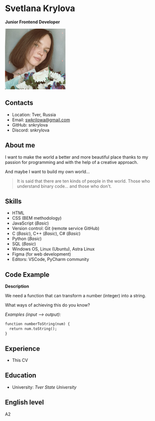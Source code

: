 # Svetlana Krylova

**Junior Frontend Developer**

![Svetlana Krylova](/assets/images/my-photo.jpg)

## Contacts

- Location: Tver, Russia
- Email: swkrilowa@gmail.com
- GitHub: snkrylova
- Discord: snkrylova

## About me

I want to make the world a better and more beautiful place thanks to my passion for programming and with the help of a creative approach.

And maybe I want to build my own world...

> It is said that there are ten kinds of people in the world. Those who understand binary code... and those who don't.

## Skills

- HTML
- CSS (BEM methodology)
- JavaScript (_Basic_)
- Version control: Git (remote service GitHub)
- C (_Basic_), C++ (_Basic_), C# (_Basic_)
- Python (_Basic_)
- SQL (_Basic_)
- Windows OS, Linux (Ubuntu), Astra Linux
- Figma (for web development)
- Editors: VSCode, PyCharm community

## Code Example

**Description**

We need a function that can transform a number (integer) into a string.

What ways of achieving this do you know?

_Examples (input --> output):_

```
function numberToString(num) {
  return num.toString();
}
```

## Experience

- This CV

## Education

- University: _Tver State University_

## English level

A2
